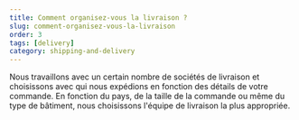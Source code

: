 ```yaml
---
title: Comment organisez-vous la livraison ?
slug: comment-organisez-vous-la-livraison
order: 3
tags: [delivery]
category: shipping-and-delivery
---
```


Nous travaillons avec un certain nombre de sociétés de livraison et choisissons avec qui nous expédions en fonction des détails de votre commande. En fonction du pays, de la taille de la commande ou même du type de bâtiment, nous choisissons l'équipe de livraison la plus appropriée.
